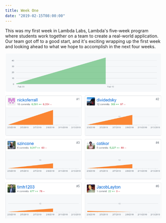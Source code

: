 ```yaml
---
title: Week One
date: "2019-02-15T08:00:00"
---
```


This was my first week in Lambda Labs, Lambda's five-week program where students work together on a team to create a real-world application. Our team got off to a good start, and it's exciting wrapping up the first week and looking ahead to what we hope to accomplish in the next four weeks.

![Contributions](./contribs.png)


